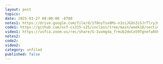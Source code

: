 ```yaml
---
layout: post
topics: 
date: 2025-03-27 08:00:00 -0700
notes1: https://drive.google.com/file/d/1fOnyTsx8Ms-n3ziJGXn3iSJrTlryJm8h/view?usp=sharing
code1: https://github.com/usf-cs315-s25/inclass/tree/main/week10/section01
video1: https://usfca.zoom.us/rec/share/G-Iuxmgda_frmub2doCe59Tgnefa8VE91E3aatjGPf9BOE4QfCj07szWnF90JcXQ.wfnwtlGpS4jNWL8z
notes2: 
code2: 
video2: 
category: unfiled
published: false
---
```

